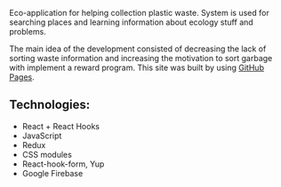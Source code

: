 Eco-application for helping collection plastic waste. System is used for searching places and learning information about ecology stuff and problems. 

The main idea of the development consisted of decreasing the lack of sorting waste information and increasing the motivation to sort garbage with implement a reward program.
This site was built by using [GitHub Pages](https://wild-dino.github.io/InEcology//).

## Technologies:
- React + React Hooks
- JavaScript
- Redux
- CSS modules
- React-hook-form, Yup
- Google Firebase
